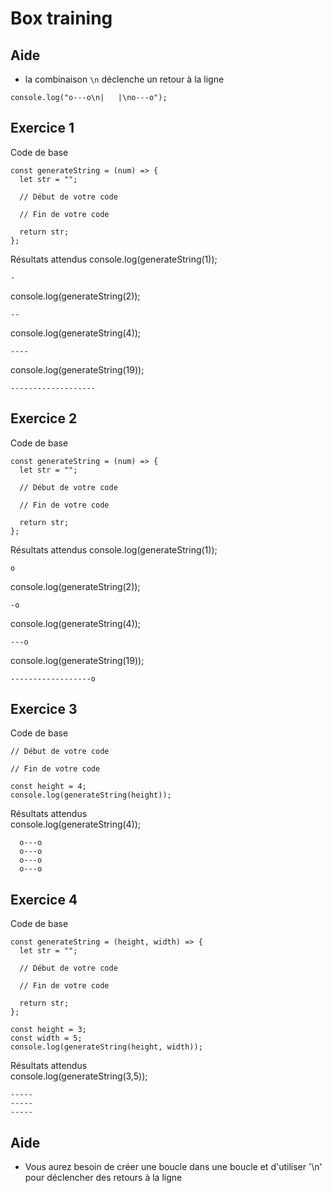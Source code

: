# Box training

## Aide

- la combinaison `\n` déclenche un retour à la ligne

```
console.log("o---o\n|   |\no---o");
```

## Exercice 1

Code de base

```
const generateString = (num) => {
  let str = "";

  // Début de votre code

  // Fin de votre code

  return str;
};
```

Résultats attendus
console.log(generateString(1));

```
-
```

console.log(generateString(2));

```
--
```

console.log(generateString(4));

```
----
```

console.log(generateString(19));

```
-------------------
```

## Exercice 2

Code de base

```
const generateString = (num) => {
  let str = "";

  // Début de votre code

  // Fin de votre code

  return str;
};
```

Résultats attendus
console.log(generateString(1));

```
o
```

console.log(generateString(2));

```
-o
```

console.log(generateString(4));

```
---o
```

console.log(generateString(19));

```
------------------o
```

## Exercice 3

Code de base

```
// Début de votre code

// Fin de votre code

const height = 4;
console.log(generateString(height));
```

Résultats attendus  
console.log(generateString(4));

```
  o---o
  o---o
  o---o
  o---o
```

## Exercice 4

Code de base

```
const generateString = (height, width) => {
  let str = "";

  // Début de votre code

  // Fin de votre code

  return str;
};

const height = 3;
const width = 5;
console.log(generateString(height, width));
```

Résultats attendus  
console.log(generateString(3,5));

```
-----
-----
-----
```

## Aide

- Vous aurez besoin de créer une boucle dans une boucle et d'utiliser '\n' pour déclencher des retours à la ligne
